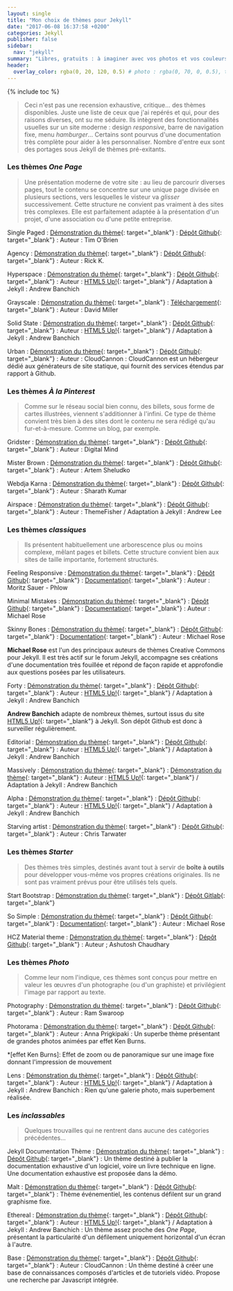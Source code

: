 ```yaml
---
layout: single
title: "Mon choix de thèmes pour Jekyll"
date: "2017-06-08 16:37:58 +0200"
categories: Jekyll
publisher: false
sidebar:
  nav: "jekyll"
summary: "Libres, gratuits : à imaginer avec vos photos et vos couleurs."
header:
  overlay_color: rgba(0, 20, 120, 0.5) # photo : rgba(0, 70, 0, 0.5), twine : rgba(75, 75, 0, 0.5), jekyll : rgba(0, 20, 120, 0.5), divers : rgba(0, 0, 70, 0.5)
---
```


{% include toc %}

>Ceci n'est pas une recension exhaustive, critique... des thèmes disponibles. Juste une liste de ceux que j'ai repérés et qui, pour des raisons diverses, ont su me séduire.
> Ils intègrent des fonctionnalités usuelles sur un site moderne : design *responsive*, barre de navigation fixe, menu *hamburger*... Certains sont pourvus d'une documentation très complète pour aider à les personnaliser.
> Nombre d'entre eux sont des portages sous Jekyll de thèmes pré-exitants.

### Les thèmes *One Page*
>Une présentation moderne de votre site : au lieu de parcourir diverses pages, tout le contenu se concentre sur une unique page divisée en plusieurs sections, vers lesquelles le visteur va *glisser* successivement. Cette structure ne convient pas vraiment à des sites très complexes. Elle est parfaitement adaptée à la présentation d'un projet, d'une association ou d'une petite entreprise.

Single Paged
  : [Démonstration du thème](http://t413.com/SinglePaged/){: target="_blank"}
  : [Dépôt Github](https://github.com/t413/SinglePaged#fancy-jekyll-powered-single-page-site){: target="_blank"}
  : Auteur : Tim O'Brien

Agency
  : [Démonstration du thème](https://y7kim.github.io/agency-jekyll-theme/){: target="_blank"}
  : [Dépôt Github](https://github.com/y7kim/agency-jekyll-theme){: target="_blank"}
  : Auteur : Rick K.

Hyperspace
  : [Démonstration du thème](https://andrewbanchich.gitlab.io/hyperspace-jekyll-theme/){: target="_blank"}
  : [Dépôt Github](https://github.com/andrewbanchich/hyperspace-jekyll-theme){: target="_blank"}
  : Auteur :  [HTML5 Up!][b6e0444b]{: target="_blank"} / Adaptation à Jekyll : Andrew Banchich

Grayscale
  : [Démonstration du thème](https://jekyll-themes.gitlab.io/grayscale/){: target="_blank"}
  : [Téléchargement](https://startbootstrap.com/template-overviews/grayscale/){: target="_blank"}
  : Auteur : David Miller

  [b6e0444b]: https://html5up.net/ "HTML5 Up!"

Solid State
  : [Démonstration du thème](https://andrewbanchich.gitlab.io/solid-state-jekyll-theme/){: target="_blank"}
  : [Dépôt Github](https://github.com/andrewbanchich/solid-state-jekyll-theme){: target="_blank"}
  : Auteur :  [HTML5 Up!][b6e0444b]{: target="_blank"} / Adaptation à Jekyll : Andrew Banchich

Urban
  : [Démonstration du thème](https://teal-worm.cloudvent.net/){: target="_blank"}
  : [Dépôt Github](https://github.com/CloudCannon/urban-jekyll-template){: target="_blank"}
  : Auteur : CloudCannon
  : CloudCannon est un hébergeur dédié aux générateurs de site statique, qui fournit des services étendus par rapport à Github.

### Les thèmes *À la Pinterest*
>Comme sur le réseau social bien connu, des billets, sous forme de cartes illustrées, viennent s'additionner à l'infini. Ce type de thème convient très bien à des sites dont le contenu ne sera rédigé qu'au fur-et-à-mesure. Comme un blog, par exemple.

Gridster
  : [Démonstration du thème](http://digitalmind.ch/themes/gridster-jekyll-theme/demo/){: target="_blank"}
  : [Dépôt Github](https://github.com/DigitalMindCH/gridster-jekyll-theme){: target="_blank"}
  : Auteur : Digital Mind

Mister Brown
  : [Démonstration du thème](http://artemsheludko.pw/mr-brown/){: target="_blank"}
  : [Dépôt Github](https://github.com/artemsheludko/mr-brown){: target="_blank"}
  : Auteur : Artem Sheludko

Webdja Karna
  : [Démonstration du thème](http://webjeda.com/karna/){: target="_blank"}
  : [Dépôt Github](https://github.com/sharu725/karna){: target="_blank"}
  : Auteur : Sharath Kumar

Airspace
  : [Démonstration du thème](https://luminousrubyist.github.io/airspace-jekyll/work/index.html){: target="_blank"}
  : [Dépôt Github](https://github.com/luminousrubyist/airspace-jekyll){: target="_blank"}
  : Auteur : ThemeFisher / Adaptation à Jekyll : Andrew Lee

### Les thèmes *classiques*
>Ils présentent habituellement une arborescence plus ou moins complexe, mêlant pages et billets. Cette structure convient bien aux sites de taille importante, fortement structurés.

Feeling Responsive
  : [Démonstration du thème](http://phlow.github.io/feeling-responsive/){: target="_blank"}
  : [Dépôt Github](https://github.com/Phlow/feeling-responsive){: target="_blank"}
  : [Documentation](https://phlow.github.io/feeling-responsive/documentation/){: target="_blank"}
  : Auteur : Moritz Sauer - Phlow

Minimal Mistakes
  : [Démonstration du thème](https://mmistakes.github.io/minimal-mistakes/){: target="_blank"}
  : [Dépôt Github](https://github.com/mmistakes/minimal-mistakes/){: target="_blank"}
  : [Documentation](https://mmistakes.github.io/minimal-mistakes/docs/quick-start-guide/){: target="_blank"}
  : Auteur : Michael Rose

Skinny Bones
  : [Démonstration du thème](https://mmistakes.github.io/skinny-bones-jekyll/){: target="_blank"}
  : [Dépôt Github](https://github.com/mmistakes/skinny-bones-jekyll){: target="_blank"}
  : [Documentation](https://mmistakes.github.io/skinny-bones-jekyll/getting-started/){: target="_blank"}
  : Auteur : Michael Rose

  **Michael Rose** est l'un des principaux auteurs de thèmes Creative Commons pour Jekyll. Il est très actif sur le forum Jekyll, accompagne ses créations d'une documentation très fouillée et répond de façon rapide et approfondie aux questions posées par les utilisateurs.

Forty
  : [Démonstration du thème](https://andrewbanchich.github.io/forty-jekyll-theme/){: target="_blank"}
  : [Dépôt Github](https://github.com/andrewbanchich/forty-jekyll-theme){: target="_blank"}
  : Auteur :  [HTML5 Up!][b6e0444b]{: target="_blank"} / Adaptation à Jekyll : Andrew Banchich

  **Andrew Banchich** adapte de nombreux thèmes, surtout issus du site [HTML5 Up!][b6e0444b]{: target="_blank"} à Jekyll. Son dépôt Github est donc à surveiller régulièrement.

Editorial
  : [Démonstration du thème](https://andrewbanchich.github.io/editorial-jekyll-theme/){: target="_blank"}
  : [Dépôt Github](https://github.com/andrewbanchich/editorial-jekyll-theme){: target="_blank"}
  : Auteur :  [HTML5 Up!][b6e0444b]{: target="_blank"} / Adaptation à Jekyll : Andrew Banchich

Massively
  : [Démonstration du thème](https://html5up.net/massively){: target="_blank"}
  : [Démonstration du thème](https://github.com/andrewbanchich/massively-jekyll-theme){: target="_blank"}
  : Auteur :  [HTML5 Up!][b6e0444b]{: target="_blank"} / Adaptation à Jekyll : Andrew Banchich

Alpha
  : [Démonstration du thème](https://andrewbanchich.gitlab.io/alpha-jekyll-theme/index.html){: target="_blank"}
  : [Dépôt Github](https://github.com/andrewbanchich/alpha-jekyll-theme){: target="_blank"}
  : Auteur : [HTML5 Up!][b6e0444b]{: target="_blank"} / Adaptation à Jekyll : Andrew Banchich


Starving artist
  : [Démonstration du thème](https://chrisanthropic.github.io/starving-artist-jekyll-theme/){: target="_blank"}
  : [Dépôt Github](https://github.com/chrisanthropic/starving-artist-jekyll-theme){: target="_blank"}
  : Auteur : Chris Tarwater

### Les thèmes *Starter*
>Des thèmes très simples, destinés avant tout à servir de **boîte à outils** pour développer vous-même vos propres créations originales. Ils ne sont pas vraiment prévus pour être utilisés tels quels.

Start Bootstrap
  : [Démonstration du thème](https://jekyll-themes.gitlab.io/creative/){: target="_blank"}
  : [Dépôt Gitlab](https://gitlab.com/jekyll-themes/creative/tree/pages){: target="_blank"}

So Simple
  : [Démonstration du thème](https://mmistakes.github.io/so-simple-theme/){: target="_blank"}
  : [Dépôt Github](https://github.com/mmistakes/so-simple-theme){: target="_blank"}
  : [Documentation](https://mmistakes.github.io/so-simple-theme/theme-setup/){: target="_blank"}
  : Auteur : Michael Rose

HCZ Material theme
  : [Démonstration du thème](https://codeasashu.github.io/hcz-jekyll-blog/){: target="_blank"}
  : [Dépôt Github](https://github.com/codeasashu/hcz-jekyll-blog){: target="_blank"}
  : Auteur ; Ashutosh Chaudhary

### Les thèmes *Photo*

  >Comme leur nom l'indique, ces thèmes sont conçus pour mettre en valeur les œuvres d'un photographe (ou d'un graphiste) et privilégient l'image par rapport au texte.

Photography
  : [Démonstration du thème](http://photography.ramswaroop.me/){: target="_blank"}
  : [Dépôt Github](https://github.com/ramswaroop/photography){: target="_blank"}
  : Auteur : Ram Swaroop

Photorama
  : [Démonstration du thème](https://sunbliss.github.io/photorama/){: target="_blank"}
  : [Dépôt Github](https://github.com/sunbliss/photorama){: target="_blank"}
  : Auteur : Anna Prigkipaki
  : Un superbe thème présentant de grandes photos animées par effet Ken Burns.

  *[effet Ken Burns]: Effet de zoom ou de panoramique sur une image fixe donnant l'impression de mouvement

Lens
  : [Démonstration du thème](https://andrewbanchich.github.io/lens-jekyll-theme/){: target="_blank"}
  : [Dépôt Github](https://github.com/andrewbanchich/lens-jekyll-theme){: target="_blank"}
  : Auteur : [HTML5 Up!][b6e0444b]{: target="_blank"} / Adaptation à Jekyll : Andrew Banchich
  : Rien qu'une galerie photo, mais superbement réalisée.


### Les *inclassables*
  >Quelques trouvailles qui ne rentrent dans aucune des catégories précédentes...

Jekyll Documentation Thème
  : [Démonstration du thème](http://idratherbewriting.com/documentation-theme-jekyll/){: target="_blank"}
  : [Dépôt Github](https://github.com/tomjohnson1492/documentation-theme-jekyll){: target="_blank"}
  : Un thème destiné à publier la documentation exhaustive d'un logiciel, voire un livre technique en ligne. Une documentation exhaustive est proposée dans la démo.

Malt
  : [Démonstration du thème](https://whispering-boat.cloudvent.net/){: target="_blank"}
  : [Dépôt Github](https://github.com/CloudCannon/malt-jekyll-template){: target="_blank"}
  : Thème événementiel, les contenus défilent sur un grand graphisme fixe.

Ethereal
  : [Démonstration du thème](https://andrewbanchich.github.io/ethereal-jekyll-theme/){: target="_blank"}
  : [Dépôt Github](https://github.com/andrewbanchich/ethereal-jekyll-theme){: target="_blank"}
  : Auteur :  [HTML5 Up!][b6e0444b]{: target="_blank"} / Adaptation à Jekyll : Andrew Banchich
  : Un thème assez proche des *One Page*, présentant la particularité d'un défilement uniquement horizontal d'un écran à l'autre.

Base
  : [Démonstration du thème](https://github.com/CloudCannon/base-jekyll-template){: target="_blank"}
  : [Dépôt Github](https://orange-ape.cloudvent.net/){: target="_blank"}
  : Auteur : CloudCannon
  : Un thème destiné à créer une base de connaissances composés d'articles et de tutoriels vidéo. Propose une recherche par Javascript intégrée.
